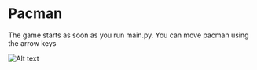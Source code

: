 # Pacman

The game starts as soon as you run main.py. You can move pacman using the arrow keys

![Alt text]("Images\Img01.PNG")

